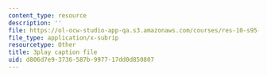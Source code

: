 ```yaml
---
content_type: resource
description: ''
file: https://ol-ocw-studio-app-qa.s3.amazonaws.com/courses/res-10-s95-physics-of-covid-19-transmission-fall-2020/d806d7e93736587b997717dd0d850807_qjUR8WJWRgQ.vtt
file_type: application/x-subrip
resourcetype: Other
title: 3play caption file
uid: d806d7e9-3736-587b-9977-17dd0d850807
---
```

